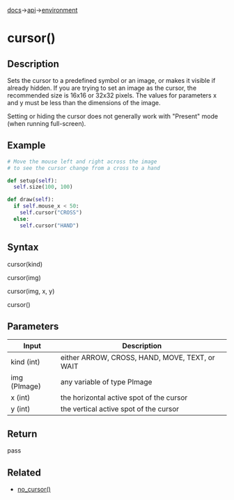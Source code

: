 [docs](/docs/)→[api](/docs/api)→[environment](/docs/api/environment/)

# cursor()

## Description

Sets the cursor to a predefined symbol or an image, or makes it visible if already hidden. If you are trying to set an image as the cursor, the recommended size is 16x16 or 32x32 pixels. The values for parameters x and y must be less than the dimensions of the image.

Setting or hiding the cursor does not generally work with "Present" mode (when running full-screen).

## Example

```py
# Move the mouse left and right across the image
# to see the cursor change from a cross to a hand

def setup(self):
  self.size(100, 100)

def draw(self):
  if self.mouse_x < 50:
    self.cursor("CROSS")
  else:
    self.cursor("HAND")
```

## Syntax

cursor(kind)

cursor(img)

cursor(img, x, y)

cursor()

## Parameters

| Input | Description |
|-------|-------------|
| kind	(int) |	either ARROW, CROSS, HAND, MOVE, TEXT, or WAIT |
| img	(PImage) |	any variable of type PImage |
| x	(int) |	the horizontal active spot of the cursor |
| y	(int) |	the vertical active spot of the cursor |

## Return

pass

## Related

- [no_cursor()](/docs/api/environment/no_cursor_.md)